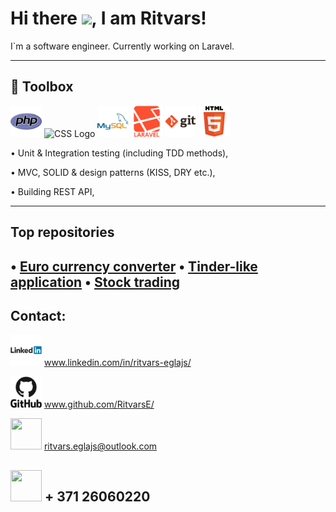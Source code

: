 # Hi there <img src="https://raw.githubusercontent.com/MartinHeinz/MartinHeinz/master/wave.gif" width="30px">, I am Ritvars!
I`m a software engineer. 
Currently working on Laravel.

---

## 🧰 Toolbox

<img src="https://github.com/devicons/devicon/blob/master/icons/php/php-original.svg" width="50" height="50" /> <img src="https://cdn.worldvectorlogo.com/logos/css3.svg" alt="CSS Logo" width="50" height="50"/> <img src="https://github.com/devicons/devicon/blob/master/icons/mysql/mysql-original-wordmark.svg" width="50" height="50"/> <img src="https://github.com/devicons/devicon/blob/master/icons/laravel/laravel-plain-wordmark.svg" width="50" height="50"/> <img src="https://github.com/devicons/devicon/blob/master/icons/git/git-original-wordmark.svg" width="50" height="50"/> <img src="https://github.com/devicons/devicon/blob/master/icons/html5/html5-original-wordmark.svg" width="50" height="50"/> 

• Unit & Integration testing (including TDD methods),

• MVC, SOLID & design patterns (KISS, DRY etc.),

• Building REST API,

---
## Top repositories

• <a href='https://github.com/RitvarsE/converter'>Euro currency converter</a>
• <a href='https://github.com/RitvarsE/tinder'>Tinder-like application</a>
• <a href='https://github.com/RitvarsE/stock'>Stock trading</a>
---

## Contact:

<img src="https://github.com/devicons/devicon/blob/master/icons/linkedin/linkedin-original-wordmark.svg" width="50" height="50"/>  www.linkedin.com/in/ritvars-eglajs/

<img src="https://github.com/devicons/devicon/blob/master/icons/github/github-original-wordmark.svg" width="50" height="50"/> www.github.com/RitvarsE/

<img src="https://www.flaticon.com/premium-icon/icons/svg/2989/2989993.svg" width="50" height="50"/> ritvars.eglajs@outlook.com

<img src="https://emojipedia-us.s3.dualstack.us-west-1.amazonaws.com/thumbs/120/openmoji/272/mobile-phone_1f4f1.png" width="50" height="50"/> + 371 26060220
---
